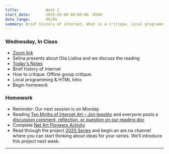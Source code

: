 ```yaml
---
title:            Week 2
start_date:       2020-09-09 00:00:00 -0500
date_range:       09/09
summary: Brief history of internet, What is a critique, Local programming and HTML basics
---
```


### Wednesday, In Class

- [Zoom link](https://zoom.us/j/7047994536?pwd=RThBZ0oyWHd5M2RZcmFNQUVwUFJHUT09)
- Selina presents about Olia Lialina and we discuss the reading
- [Today's Notes](https://paper.dropbox.com/doc/Penn-Week-2-Brief-History-of-the-Internet-Critique-Local-Programming--A7RxFLmipIQTxLnN3N7H5a1sAQ-a1SsqTIeD3gk3L0ApnR6h)
- Brief history of internet
- How to critique. Offline group critique.
- Local programming & HTML Intro
- Begin homework


### Homework
- Reminder: Our next session is on Monday
- Reading [Ten Myths of Internet Art – Jon Ippolito](../assets/readings/ippolito.pdf) and everyone posts a [discussion comment, reflection, or question on our reading doc](https://paper.dropbox.com/doc/UPenn-Art-of-Web-F20-Reading-Reflections--A63e3kvDn~Ecm0HjnEsqgxxwAQ-RLgJeYS8OrsbvUNYrsRRT)
- Complete [Net Art Pioneers Activity](https://paper.dropbox.com/doc/Homework-Net-Art-Pioneers-Activity--A7R3l5Oz5VHHO_bZQwzOjkjnAQ-rAoOciOLEAuHKVBi3tI15)
- Read through the project [2020 Series](https://art20.labud.nyc/projects/image-series) and begin an are.na channel where you can start thinking about ideas for your series. We&rsquo;ll introduce this project next week.

---
